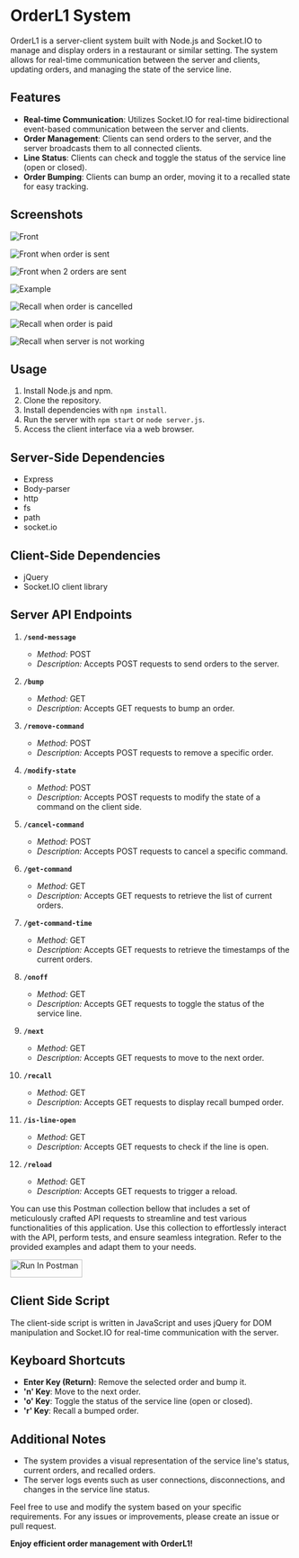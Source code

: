# OrderL1 System

OrderL1 is a server-client system built with Node.js and Socket.IO to manage and display orders in a restaurant or similar setting. The system allows for real-time communication between the server and clients, updating orders, and managing the state of the service line.

## Features

- **Real-time Communication**: Utilizes Socket.IO for real-time bidirectional event-based communication between the server and clients.
- **Order Management**: Clients can send orders to the server, and the server broadcasts them to all connected clients.
- **Line Status**: Clients can check and toggle the status of the service line (open or closed).
- **Order Bumping**: Clients can bump an order, moving it to a recalled state for easy tracking.

## Screenshots

  
  ![Front](screenshots/1.png)

  
  ![Front when order is sent](screenshots/2.png)

  
  ![Front when 2 orders are sent](screenshots/3.png)
  
  ![Example](screenshots/4.png)

  ![Recall when order is cancelled](screenshots/5.png)

  ![Recall when order is paid](screenshots/6.png)

  ![Recall when server is not working](screenshots/7.png)



## Usage

1. Install Node.js and npm.
2. Clone the repository.
3. Install dependencies with `npm install`.
4. Run the server with `npm start` or `node server.js`.
5. Access the client interface via a web browser.

## Server-Side Dependencies

- Express
- Body-parser
- http
- fs
- path
- socket.io

## Client-Side Dependencies

- jQuery
- Socket.IO client library

## Server API Endpoints

1. **`/send-message`**
   - *Method:* POST
   - *Description:* Accepts POST requests to send orders to the server.

2. **`/bump`**
   - *Method:* GET
   - *Description:* Accepts GET requests to bump an order.

3. **`/remove-command`**
   - *Method:* POST
   - *Description:* Accepts POST requests to remove a specific order.

4. **`/modify-state`**
   - *Method:* POST
   - *Description:* Accepts POST requests to modify the state of a command on the client side.
   
5. **`/cancel-command`**
   - *Method:* POST
   - *Description:* Accepts POST requests to cancel a specific command.

6. **`/get-command`**
   - *Method:* GET
   - *Description:* Accepts GET requests to retrieve the list of current orders.

7. **`/get-command-time`**
   - *Method:* GET
   - *Description:* Accepts GET requests to retrieve the timestamps of the current orders.

8. **`/onoff`**
   - *Method:* GET
   - *Description:* Accepts GET requests to toggle the status of the service line.

9. **`/next`**
   - *Method:* GET
   - *Description:* Accepts GET requests to move to the next order.

10. **`/recall`**
    - *Method:* GET
    - *Description:* Accepts GET requests to display recall bumped order.

11. **`/is-line-open`**
    - *Method:* GET
    - *Description:* Accepts GET requests to check if the line is open.

12. **`/reload`**
    - *Method:* GET
    - *Description:* Accepts GET requests to trigger a reload.


You can use this Postman collection bellow that includes a set of meticulously crafted API requests to streamline and test various functionalities of this application. Use this collection to effortlessly interact with the API, perform tests, and ensure seamless integration. Refer to the provided examples and adapt them to your needs.

[<img src="https://run.pstmn.io/button.svg" alt="Run In Postman" style="width: 128px; height: 32px;">](https://app.getpostman.com/run-collection/23821582-b15760f8-20b8-4e63-a899-aad9401db907?action=collection%2Ffork&source=rip_markdown&collection-url=entityId%3D23821582-b15760f8-20b8-4e63-a899-aad9401db907%26entityType%3Dcollection%26workspaceId%3D0ccd6d29-702c-4b0a-8f29-5ed6994e13dc)

## Client Side Script

The client-side script is written in JavaScript and uses jQuery for DOM manipulation and Socket.IO for real-time communication with the server.

## Keyboard Shortcuts

- **Enter Key (Return)**: Remove the selected order and bump it.
- **'n' Key**: Move to the next order.
- **'o' Key**: Toggle the status of the service line (open or closed).
- **'r' Key**: Recall a bumped order.

## Additional Notes

- The system provides a visual representation of the service line's status, current orders, and recalled orders.
- The server logs events such as user connections, disconnections, and changes in the service line status.

Feel free to use and modify the system based on your specific requirements. For any issues or improvements, please create an issue or pull request.

**Enjoy efficient order management with OrderL1!**
